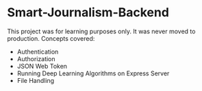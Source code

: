 # Smart-Journalism-Backend
This project was for learning purposes only. It was never moved to production.
Concepts covered:
- Authentication
- Authorization
- JSON Web Token
- Running Deep Learning Algorithms on Express Server
- File Handling
